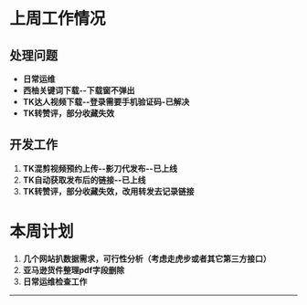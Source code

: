 # 上周工作情况
## **处理问题**
- **日常运维**
- **西柚关键词下载--下载窗不弹出**
- **TK达人视频下载--登录需要手机验证码-已解决**
- **TK转赞评，部分收藏失效**

## **开发工作**
1. **TK混剪视频预约上传--影刀代发布--已上线**
2. **TK自动获取发布后的链接--已上线**
3. **TK转赞评，部分收藏失效，改用转发去记录链接**

# 本周计划
1. **几个网站扒数据需求，可行性分析（考虑走虎步或者其它第三方接口）**
2. **亚马逊货件整理pdf字段删除**
3. **日常运维检查工作**


---
